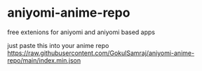 # aniyomi-anime-repo

free extenions for aniyomi and aniyomi based apps

just paste this into your anime repo https://raw.githubusercontent.com/GokulSamraj/aniyomi-anime-repo/main/index.min.json
